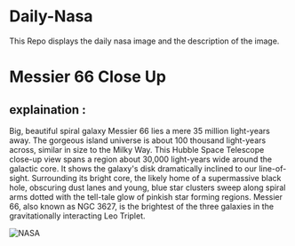 # Daily-Nasa

This Repo displays the daily nasa image and the description of the image.

<!--NASA-->
# Messier 66 Close Up
## explaination :

Big, beautiful spiral galaxy Messier 66 lies a mere 35 million light-years away. The gorgeous island universe is about 100 thousand light-years across, similar in size to the Milky Way. This Hubble Space Telescope close-up view spans a region about 30,000 light-years wide around the galactic core. It shows the galaxy's disk dramatically inclined to our line-of-sight. Surrounding its bright core, the likely home of a supermassive black hole, obscuring dust lanes and young, blue star clusters sweep along spiral arms dotted with the tell-tale glow of pinkish star forming regions. Messier 66, also known as NGC 3627, is the brightest of the three galaxies in the gravitationally interacting Leo Triplet.

![NASA](https://apod.nasa.gov/apod/image/2406/heic1006a_M66_1024.jpg)
<!--/NASA-->